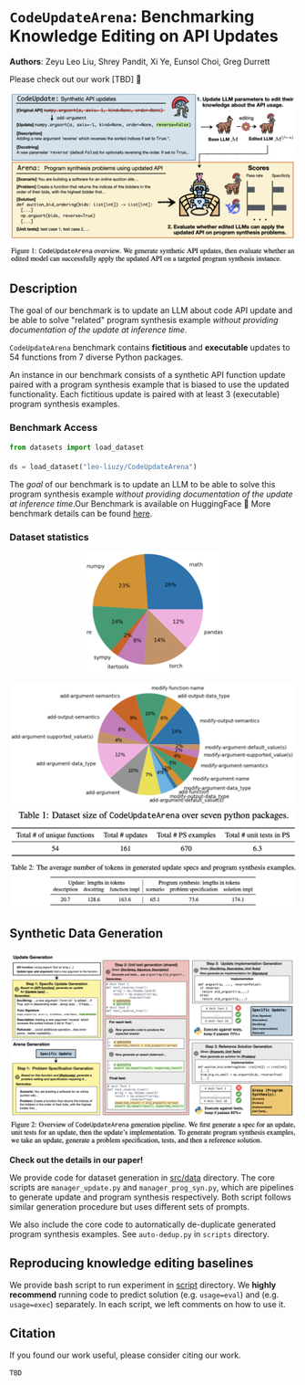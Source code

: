 # `CodeUpdateArena`: Benchmarking Knowledge Editing on API Updates

**Authors**: Zeyu Leo Liu, Shrey Pandit, Xi Ye, Eunsol Choi, Greg Durrett

Please check out our work [TBD] 📃

![Dataset overview](./images/dataset-overview.png)

## Description

The goal of our benchmark is to update an LLM about code API update and be able to solve "related" program synthesis example *without providing documentation of the update at inference time*.

`CodeUpdateArena` benchmark contains **fictitious** and **executable** updates to 54 functions from 7 diverse Python packages. 

An instance in our benchmark consists of a synthetic API function update paired with a program synthesis example that is biased to use the updated functionality. Each fictitious update is paired with at least 3 (executable) program synthesis examples. 


### Benchmark Access

```python
from datasets import load_dataset

ds = load_dataset("leo-liuzy/CodeUpdateArena")
```

The *goal* of our benchmark is to update an LLM to be able to solve this program synthesis example *without providing documentation of the update at inference time*.Our Benchmark is available on HuggingFace 🤗 More benchmark details can be found [here](https://huggingface.co/datasets/leo-liuzy/CodeUpdateArena).


### Dataset statistics
<p align="center">
  <img src="./images/demographics-by-package.png" alt="Demographics by package" width="50%" />
</p>


<img src="./images/demographics-by-update.png" alt="Demographics by update type"/>

<br/>

<img src="./images/dataset-size.png" alt="Size"/>

<br/>

<img src="./images/dataset-token-stats.png" alt="Token statistics"/>

<br/>




## Synthetic Data Generation

<img src="./images/generation-pipeline.png" alt="Generation pipeline"/>

**Check out the details in our paper!**

We provide code for dataset generation in [src/data](https://github.com/leo-liuzy/CodeUpdateArena/tree/main/src/data) directory. The core scripts are `manager_update.py` and `manager_prog_syn.py`, which are pipelines to generate update and program synthesis respectively. Both script follows similar generation procedure but uses different sets of prompts.

We also include the core code to automatically de-duplicate generated program synthesis examples. See `auto-dedup.py` in `scripts` directory.

## Reproducing knowledge editing baselines

We provide bash script to run experiment in [script](https://github.com/leo-liuzy/CodeUpdateArena/tree/main/scripts) directory. We **highly recommend** running code to predict solution (e.g. `usage=eval`) and (e.g. `usage=exec`) separately. In each script, we left comments on how to use it.

## Citation

If you found our work useful, please consider citing our work.
```
TBD
```